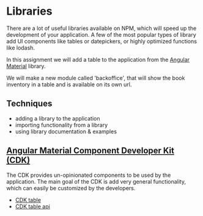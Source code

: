 # Libraries
There are a lot of useful libraries available on NPM, which will speed up the development of your application.
A few of the most popular types of library add UI components like tables or datepickers, or highly optimized functions like lodash.

In this assignment we will add a table to the application from the [Angular Material](https://material.angular.io) library.

We will make a new module called 'backoffice', that will show the book inventory in a table and is available on its own url.

## Techniques
* adding a library to the application
* importing functionality from a library
* using library documentation & examples

## [Angular Material Component Developer Kit (CDK)](https://material.angular.io/cdk)
The CDK provides un-opinionated components to be used by the application. 
The main goal of the CDK is add very general functionality, which can easily be customized by the developers.

* [CDK table](https://material.angular.io/guide/cdk-table)
* [CDK table api](https://material.angular.io/cdk/table/api)
